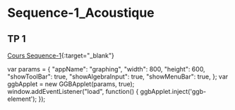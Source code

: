 <meta name=viewport content="width=device-width,initial-scale=1">  
<meta charset="utf-8"/>

<script src="https://www.geogebra.org/apps/deployggb.js"></script>   

# Sequence-1_Acoustique

## TP 1

[Cours Sequence-1](./2_Sciences_Seq1_TP1.pdf){:target="_blank"}


            
<div id="ggb-element"></div>
    var params = {
            "appName": "graphing", 
            "width": 800, 
            "height": 600, 
            "showToolBar": true, 
            "showAlgebraInput": true, 
            "showMenuBar": true,
            };
    var ggbApplet = new GGBApplet(params, true);
    window.addEventListener("load", function() { 
        ggbApplet.inject('ggb-element');
    });
